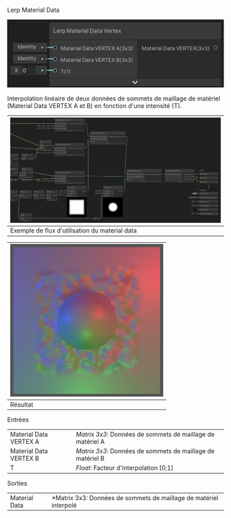 Lerp Material Data

![](lerp-material-data-vertex.png)

Interpolation linéaire de deux données de sommets de maillage de matériel (Material Data VERTEX A et B) en fonction d'une intensité (T).

| ![](material-data-vertex-flow-sample.png)      |
| ---------------------------------------------- |
| Exemple de flux d'utilisation du material data |

| ![](material-data-vertex-flow-sample-result.png) |
| ------------------------------------------------ |
| Résultat                                         |

Entrées

|                        |                                                            |
| ---------------------- | ---------------------------------------------------------- |
| Material Data VERTEX A | *Matrix 3x3*: Données de sommets de maillage de matériel A |
| Material Data VERTEX B | *Matrix 3x3*: Données de sommets de maillage de matériel B |
| T                      | *Float*: Facteur d'interpolation [0;1]                     |

Sorties

|               |                                                              |
| ------------- | ------------------------------------------------------------ |
| Material Data | *Matrix 3x3: Données de sommets de maillage de matériel interpolé |

